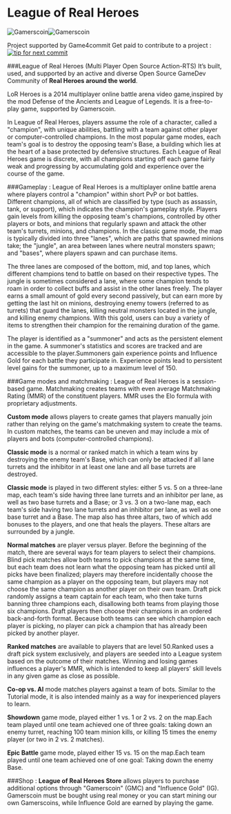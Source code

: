 League of Real Heroes
=====================

![Gamerscoin](https://raw.githubusercontent.com/gamers-coin/gamers-coinv3/01d1ca6d63b565ea46dcee3b6552b030d57d1187/src/qt/res/icons/bitcoin.png)![Gamerscoin](http://i.imgur.com/Nfb8DQx.png)

Project supported by Game4commit Get paid to contribute to a project :
[![tip for next commit](http://game4commit.gamers-coin.org/projects/7.svg)](http://game4commit.gamers-coin.org/projects/7)

###League of Real Heroes (Multi Player Open Source Action-RTS)
It’s built, used, and supported by an active and diverse Open Source GameDev Community of **Real Heroes around the world**.

LoR Heroes is a 2014 multiplayer online battle arena video game,inspired by the mod Defense of the Ancients and League of Legends.
It is a free-to-play game, supported by Gamerscoin.

In League of Real Heroes, players assume the role of a character, called a "champion", with unique abilities, battling with a team against other player or computer-controlled champions. In the most popular game modes, each team's goal is to destroy the opposing team's Base, a building which lies at the heart of a base protected by defensive structures. Each League of Real Heroes game is discrete, with all champions starting off each game fairly weak and progressing by accumulating gold and experience over the course of the game.

###Gameplay :
League of Real Heroes is a multiplayer online battle arena where players control a "champion" within short PvP or bot battles.
Different champions, all of which are classified by type (such as assassin, tank, or support), which indicates the champion's gameplay style.
Players gain levels from killing the opposing team's champions, controlled by other players or bots, and minions that regularly spawn and attack the other team's turrets, minions, and champions. In the classic game mode, the map is typically divided into three "lanes", which are paths that spawned minions take; the "jungle", an area between lanes where neutral monsters spawn; and "bases", where players spawn and can purchase items.

The three lanes are composed of the bottom, mid, and top lanes, which different champions tend to battle on based on their respective types. The jungle is sometimes considered a lane, where some champion tends to roam in order to collect buffs and assist in the other lanes freely. The player earns a small amount of gold every second passively, but can earn more by getting the last hit on minions, destroying enemy towers (referred to as turrets) that guard the lanes, killing neutral monsters located in the jungle, and killing enemy champions. With this gold, users can buy a variety of items to strengthen their champion for the remaining duration of the game.

The player is identified as a "summoner" and acts as the persistent element in the game. A summoner's statistics and scores are tracked and are accessible to the player.Summoners gain experience points and Influence Gold for each battle they participate in. Experience points lead to persistent level gains for the summoner, up to a maximum level of 150.

###Game modes and matchmaking :
League of Real Heroes is a session-based game. Matchmaking creates teams with even average Matchmaking Rating (MMR) of the constituent players. MMR uses the Elo formula with proprietary adjustments.

**Custom mode** allows players to create games that players manually join rather than relying on the game's matchmaking system to create the teams. In custom matches, the teams can be uneven and may include a mix of players and bots (computer-controlled champions).

**Classic mode** is a normal or ranked match in which a team wins by destroying the enemy team's Base, which can only be attacked if all lane turrets and the inhibitor in at least one lane and all base turrets are destroyed.

**Classic mode** is played in two different styles: either 5 vs. 5 on a three-lane map, each team's side having three lane turrets and an inhibitor per lane, as well as two base turrets and a Base; or 3 vs. 3 on a two-lane map, each team's side having two lane turrets and an inhibitor per lane, as well as one base turret and a Base. The map also has three altars, two of which add bonuses to the players, and one that heals the players. These altars are surrounded by a jungle.

**Normal matches** are player versus player. Before the beginning of the match, there are several ways for team players to select their champions. Blind pick matches allow both teams to pick champions at the same time, but each team does not learn what the opposing team has picked until all picks have been finalized; players may therefore incidentally choose the same champion as a player on the opposing team, but players may not choose the same champion as another player on their own team. Draft pick randomly assigns a team captain for each team, who then take turns banning three champions each, disallowing both teams from playing those six champions. Draft players then choose their champions in an ordered back-and-forth format. Because both teams can see which champion each player is picking, no player can pick a champion that has already been picked by another player.

**Ranked matches** are available to players that are level 50.Ranked uses a draft pick system exclusively, and players are seeded into a League system based on the outcome of their matches. Winning and losing games influences a player's MMR, which is intended to keep all players' skill levels in any given game as close as possible.

**Co-op vs. AI** mode matches players against a team of bots. Similar to the Tutorial mode, it is also intended mainly as a way for inexperienced players to learn.

**Showdown** game mode, played either 1 vs. 1 or 2 vs. 2 on the map.Each team played until one team achieved one of three goals: taking down an enemy turret, reaching 100 team minion kills, or killing 15 times the enemy player (or two in 2 vs. 2 matches).

**Epic Battle** game mode, played either 15 vs. 15 on the map.Each team played until one team achieved one of one goal: Taking down the enemy Base.

###Shop :
**League of Real Heroes Store** allows players to purchase additional options through "Gamerscoin" (GMC) and "Influence Gold" (IG). Gamerscoin must be bought using real money or you can start mining our own Gamerscoins, while Influence Gold are earned by playing the game.


